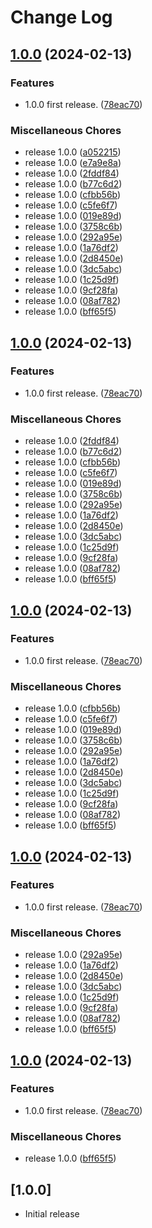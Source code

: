 # Change Log

## [1.0.0](https://github.com/descope/descope-ruby-sdk/compare/descope-v1.0.0...descope/v1.0.0) (2024-02-13)


### Features

* 1.0.0 first release. ([78eac70](https://github.com/descope/descope-ruby-sdk/commit/78eac70ed7c10cc11bf5ce7d1b5b75f6f7b7041b))


### Miscellaneous Chores

* release 1.0.0 ([a052215](https://github.com/descope/descope-ruby-sdk/commit/a0522159e6264027b783b5aa0d63bb13cdd5b881))
* release 1.0.0 ([e7a9e8a](https://github.com/descope/descope-ruby-sdk/commit/e7a9e8a79c6fd2d47e6d4bb8748b91e35adaec18))
* release 1.0.0 ([2fddf84](https://github.com/descope/descope-ruby-sdk/commit/2fddf8499338ddddee2147de86899286a3bccde6))
* release 1.0.0 ([b77c6d2](https://github.com/descope/descope-ruby-sdk/commit/b77c6d28c691c3c924b4e862af4c2c5dbf78501c))
* release 1.0.0 ([cfbb56b](https://github.com/descope/descope-ruby-sdk/commit/cfbb56ba352b454e83cce796d3397e9a58e62617))
* release 1.0.0 ([c5fe6f7](https://github.com/descope/descope-ruby-sdk/commit/c5fe6f757a2a539e32a88665680448ce06d8354a))
* release 1.0.0 ([019e89d](https://github.com/descope/descope-ruby-sdk/commit/019e89d34a08b359f7953ca4a48cd03c93817d7f))
* release 1.0.0 ([3758c6b](https://github.com/descope/descope-ruby-sdk/commit/3758c6b99ef0992e6ed02d9eec092102680403e5))
* release 1.0.0 ([292a95e](https://github.com/descope/descope-ruby-sdk/commit/292a95e393c44b525a212da91de91736573e59f3))
* release 1.0.0 ([1a76df2](https://github.com/descope/descope-ruby-sdk/commit/1a76df21650ea34ac447381fb97da94bacf234d0))
* release 1.0.0 ([2d8450e](https://github.com/descope/descope-ruby-sdk/commit/2d8450e24a0b81196e083ddd588562a300bfa5f1))
* release 1.0.0 ([3dc5abc](https://github.com/descope/descope-ruby-sdk/commit/3dc5abc9e0f64e7b950b01e84098d6eccce649c3))
* release 1.0.0 ([1c25d9f](https://github.com/descope/descope-ruby-sdk/commit/1c25d9f07f7f2d34474db8e471e80bba70bf1ee4))
* release 1.0.0 ([9cf28fa](https://github.com/descope/descope-ruby-sdk/commit/9cf28fac2f1e2b0d026a1ecfd1103caa8feaf35d))
* release 1.0.0 ([08af782](https://github.com/descope/descope-ruby-sdk/commit/08af782c6915abcf2c3c6dcf02446951787ca290))
* release 1.0.0 ([bff65f5](https://github.com/descope/descope-ruby-sdk/commit/bff65f52b4f618e1b26c3a16639cfea0762dfcc7))

## [1.0.0](https://github.com/descope/descope-ruby-sdk/compare/descope-v1.0.0...descope/v1.0.0) (2024-02-13)


### Features

* 1.0.0 first release. ([78eac70](https://github.com/descope/descope-ruby-sdk/commit/78eac70ed7c10cc11bf5ce7d1b5b75f6f7b7041b))


### Miscellaneous Chores

* release 1.0.0 ([2fddf84](https://github.com/descope/descope-ruby-sdk/commit/2fddf8499338ddddee2147de86899286a3bccde6))
* release 1.0.0 ([b77c6d2](https://github.com/descope/descope-ruby-sdk/commit/b77c6d28c691c3c924b4e862af4c2c5dbf78501c))
* release 1.0.0 ([cfbb56b](https://github.com/descope/descope-ruby-sdk/commit/cfbb56ba352b454e83cce796d3397e9a58e62617))
* release 1.0.0 ([c5fe6f7](https://github.com/descope/descope-ruby-sdk/commit/c5fe6f757a2a539e32a88665680448ce06d8354a))
* release 1.0.0 ([019e89d](https://github.com/descope/descope-ruby-sdk/commit/019e89d34a08b359f7953ca4a48cd03c93817d7f))
* release 1.0.0 ([3758c6b](https://github.com/descope/descope-ruby-sdk/commit/3758c6b99ef0992e6ed02d9eec092102680403e5))
* release 1.0.0 ([292a95e](https://github.com/descope/descope-ruby-sdk/commit/292a95e393c44b525a212da91de91736573e59f3))
* release 1.0.0 ([1a76df2](https://github.com/descope/descope-ruby-sdk/commit/1a76df21650ea34ac447381fb97da94bacf234d0))
* release 1.0.0 ([2d8450e](https://github.com/descope/descope-ruby-sdk/commit/2d8450e24a0b81196e083ddd588562a300bfa5f1))
* release 1.0.0 ([3dc5abc](https://github.com/descope/descope-ruby-sdk/commit/3dc5abc9e0f64e7b950b01e84098d6eccce649c3))
* release 1.0.0 ([1c25d9f](https://github.com/descope/descope-ruby-sdk/commit/1c25d9f07f7f2d34474db8e471e80bba70bf1ee4))
* release 1.0.0 ([9cf28fa](https://github.com/descope/descope-ruby-sdk/commit/9cf28fac2f1e2b0d026a1ecfd1103caa8feaf35d))
* release 1.0.0 ([08af782](https://github.com/descope/descope-ruby-sdk/commit/08af782c6915abcf2c3c6dcf02446951787ca290))
* release 1.0.0 ([bff65f5](https://github.com/descope/descope-ruby-sdk/commit/bff65f52b4f618e1b26c3a16639cfea0762dfcc7))

## [1.0.0](https://github.com/descope/descope-ruby-sdk/compare/descope-v1.0.0...descope/v1.0.0) (2024-02-13)


### Features

* 1.0.0 first release. ([78eac70](https://github.com/descope/descope-ruby-sdk/commit/78eac70ed7c10cc11bf5ce7d1b5b75f6f7b7041b))


### Miscellaneous Chores

* release 1.0.0 ([cfbb56b](https://github.com/descope/descope-ruby-sdk/commit/cfbb56ba352b454e83cce796d3397e9a58e62617))
* release 1.0.0 ([c5fe6f7](https://github.com/descope/descope-ruby-sdk/commit/c5fe6f757a2a539e32a88665680448ce06d8354a))
* release 1.0.0 ([019e89d](https://github.com/descope/descope-ruby-sdk/commit/019e89d34a08b359f7953ca4a48cd03c93817d7f))
* release 1.0.0 ([3758c6b](https://github.com/descope/descope-ruby-sdk/commit/3758c6b99ef0992e6ed02d9eec092102680403e5))
* release 1.0.0 ([292a95e](https://github.com/descope/descope-ruby-sdk/commit/292a95e393c44b525a212da91de91736573e59f3))
* release 1.0.0 ([1a76df2](https://github.com/descope/descope-ruby-sdk/commit/1a76df21650ea34ac447381fb97da94bacf234d0))
* release 1.0.0 ([2d8450e](https://github.com/descope/descope-ruby-sdk/commit/2d8450e24a0b81196e083ddd588562a300bfa5f1))
* release 1.0.0 ([3dc5abc](https://github.com/descope/descope-ruby-sdk/commit/3dc5abc9e0f64e7b950b01e84098d6eccce649c3))
* release 1.0.0 ([1c25d9f](https://github.com/descope/descope-ruby-sdk/commit/1c25d9f07f7f2d34474db8e471e80bba70bf1ee4))
* release 1.0.0 ([9cf28fa](https://github.com/descope/descope-ruby-sdk/commit/9cf28fac2f1e2b0d026a1ecfd1103caa8feaf35d))
* release 1.0.0 ([08af782](https://github.com/descope/descope-ruby-sdk/commit/08af782c6915abcf2c3c6dcf02446951787ca290))
* release 1.0.0 ([bff65f5](https://github.com/descope/descope-ruby-sdk/commit/bff65f52b4f618e1b26c3a16639cfea0762dfcc7))

## [1.0.0](https://github.com/descope/descope-ruby-sdk/compare/descope-v1.0.0...descope/v1.0.0) (2024-02-13)


### Features

* 1.0.0 first release. ([78eac70](https://github.com/descope/descope-ruby-sdk/commit/78eac70ed7c10cc11bf5ce7d1b5b75f6f7b7041b))


### Miscellaneous Chores

* release 1.0.0 ([292a95e](https://github.com/descope/descope-ruby-sdk/commit/292a95e393c44b525a212da91de91736573e59f3))
* release 1.0.0 ([1a76df2](https://github.com/descope/descope-ruby-sdk/commit/1a76df21650ea34ac447381fb97da94bacf234d0))
* release 1.0.0 ([2d8450e](https://github.com/descope/descope-ruby-sdk/commit/2d8450e24a0b81196e083ddd588562a300bfa5f1))
* release 1.0.0 ([3dc5abc](https://github.com/descope/descope-ruby-sdk/commit/3dc5abc9e0f64e7b950b01e84098d6eccce649c3))
* release 1.0.0 ([1c25d9f](https://github.com/descope/descope-ruby-sdk/commit/1c25d9f07f7f2d34474db8e471e80bba70bf1ee4))
* release 1.0.0 ([9cf28fa](https://github.com/descope/descope-ruby-sdk/commit/9cf28fac2f1e2b0d026a1ecfd1103caa8feaf35d))
* release 1.0.0 ([08af782](https://github.com/descope/descope-ruby-sdk/commit/08af782c6915abcf2c3c6dcf02446951787ca290))
* release 1.0.0 ([bff65f5](https://github.com/descope/descope-ruby-sdk/commit/bff65f52b4f618e1b26c3a16639cfea0762dfcc7))

## [1.0.0](https://github.com/descope/descope-ruby-sdk/compare/descope-v1.0.0...descope/v1.0.0) (2024-02-13)


### Features

* 1.0.0 first release. ([78eac70](https://github.com/descope/descope-ruby-sdk/commit/78eac70ed7c10cc11bf5ce7d1b5b75f6f7b7041b))


### Miscellaneous Chores

* release 1.0.0 ([bff65f5](https://github.com/descope/descope-ruby-sdk/commit/bff65f52b4f618e1b26c3a16639cfea0762dfcc7))

## [1.0.0]
- Initial release
